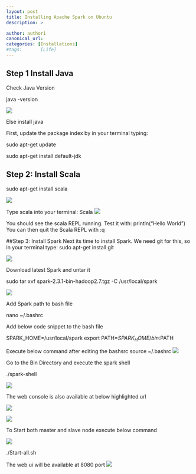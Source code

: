 ```yaml
---
layout: post
title: Installing Apache Spark on Ubuntu
description: >

author: author1
canonical_url:
categories: [Installations]
#tags:       [Life]
---
```

## Step 1 Install Java

Check Java Version

java -version

![](/devilsadvocatediwakar/_posts/images/1.png)

Else install java

First, update the package index by in your terminal typing:

sudo apt-get update

sudo apt-get install default-jdk

## Step 2: Install Scala

sudo apt-get install scala

![](/devilsadvocatediwakar/_posts/images/2.png)

Type scala into your terminal:
Scala
![](/devilsadvocatediwakar/_posts/images/3.png)

You should see the scala REPL running. Test it with:
println(“Hello World”)
You can then quit the Scala REPL with
:q



##Step 3: Install Spark
Next its time to install Spark. We need git for this, so in your terminal type:
sudo apt-get install git

![](/devilsadvocatediwakar/_posts/images/4.png)


Download latest Spark and untar it

sudo tar xvf spark-2.3.1-bin-hadoop2.7.tgz -C /usr/local/spark

![](/devilsadvocatediwakar/_posts/images/5.png)


Add Spark path to bash file

nano ~/.bashrc

Add below code snippet to the bash file

SPARK_HOME=/usr/local/spark
export PATH=$SPARK_HOME/bin:$PATH

Execute below command after editing the bashsrc
source ~/.bashrc
![](/devilsadvocatediwakar/_posts/images/6.png)

Go to the Bin Directory and execute the spark shell

./spark-shell

![](/devilsadvocatediwakar/_posts/images/7.png)



The web console is also available at below highlighted url

![](/devilsadvocatediwakar/_posts/images/8.png)


![](/devilsadvocatediwakar/_posts/images/9.png)

To Start both master and slave node execute below command

![](/devilsadvocatediwakar/_posts/images/10.png)


./Start-all.sh

The web ui will be available at 8080 port
![](/devilsadvocatediwakar/_posts/images/11.png)





[docs]: ../../docs/README.md
